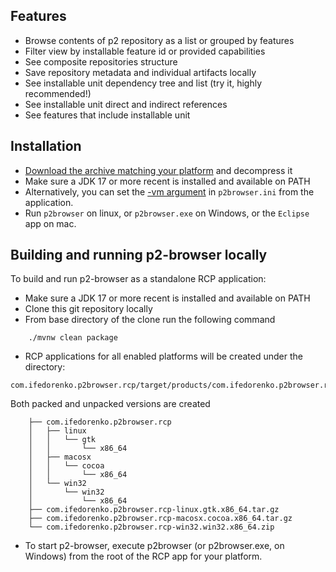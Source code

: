 ## Features

* Browse contents of p2 repository as a list or grouped by features
* Filter view by installable feature id or provided capabilities
* See composite repositories structure
* Save repository metadata and individual artifacts locally
* See installable unit dependency tree and list (try it, highly recommended!)
* See installable unit direct and indirect references
* See features that include installable unit

## Installation

* [Download the archive matching your platform](https://github.com/fbricon/p2-browser/releases/tag/latest) and decompress it
* Make sure a JDK 17 or more recent is installed and available on PATH
* Alternatively, you can set the [-vm argument](https://wiki.eclipse.org/Eclipse.ini#Specifying_the_JVM) in `p2browser.ini` from the application.
* Run `p2browser` on linux, or `p2browser.exe` on Windows, or the `Eclipse` app on mac.

## Building and running p2-browser locally

To build and run p2-browser as a standalone RCP application:

* Make sure a JDK 17 or more recent is installed and available on PATH
* Clone this git repository locally
* From base directory of the clone run the following command

```
    ./mvnw clean package
```


* RCP applications for all enabled platforms will be created under the directory:

```
com.ifedorenko.p2browser.rcp/target/products/com.ifedorenko.p2browser.rcp/
```

  Both packed and unpacked versions are created

```
    ├── com.ifedorenko.p2browser.rcp
    │   ├── linux
    │   │   └── gtk
    │   │       └── x86_64
    │   ├── macosx
    │   │   └── cocoa
    │   │       └── x86_64
    │   └── win32
    │       └── win32
    │           └── x86_64
    ├── com.ifedorenko.p2browser.rcp-linux.gtk.x86_64.tar.gz
    ├── com.ifedorenko.p2browser.rcp-macosx.cocoa.x86_64.tar.gz
    └── com.ifedorenko.p2browser.rcp-win32.win32.x86_64.zip
```

* To start p2-browser, execute p2browser (or p2browser.exe, on Windows) from the root of the RCP app
  for your platform.
